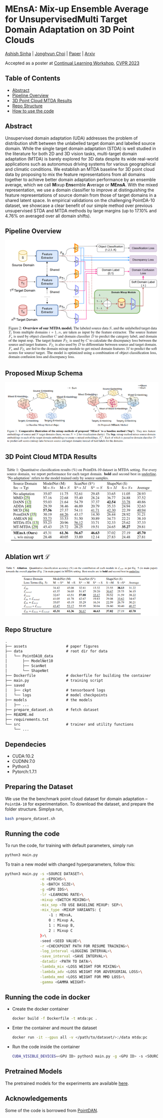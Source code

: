 # MEnsA: Mix-up Ensemble Average for UnsupervisedMulti Target Domain Adaptation on 3D Point Clouds

[Ashish Sinha](https://sinashish.github.io) | [Jonghyun Choi](https://ppolon.github.io) | [Paper](#) | [Arxiv](#) 

Accepted as a poster at [Continual Learning Workshop](https://sites.google.com/view/clvision2023/overview?authuser=0), [CVPR 2023](https://cvpr.thecvf.com/)

## Table of Contents
- [Abstract](#abstract)
- [Pipeline Overview](#pipeline-overview)
- [3D Point Cloud MTDA Results](#3d-point-cloud-mtda-results)
- [Repo Structure](#repo-structure)
- [How to use the code](#running-the-code)

## Abstract
<a name="abstract"></a>

Unsupervised domain adaptation (UDA) addresses the problem of distribution shift between the unlabelled target domain and labelled source domain. While the single target domain adaptation (STDA) is well studied in the literature for both 2D and 3D vision tasks, multi-target domain adaptation (MTDA) is barely explored for 3D data despite its wide real-world applications such as autonomous driving systems for various geographical and climatic conditions. We establish an MTDA baseline for 3D point cloud data by proposing to mix the feature representations from all domains together to achieve better domain adaptation performance by an ensemble average, which we call **M**ixup **Ens**emble **A**verage or **MEnsA**. With the mixed representation, we use a domain classifier to improve at distinguishing the feature representations of source domain from those of target domains in a shared latent space. In empirical validations on the challenging PointDA-10 dataset, we showcase a clear benefit of our simple method over previous unsupervised STDA and MTDA methods by large margins (up to 17.10% and 4.76% on averaged over all domain shifts).

<a name="pipeline"></a>

## Pipeline Overview
![image](assets/overview.png)

## Proposed Mixup Schema
![mixup](assets/mtda_schema.png)

<a name = "results"></a>

## 3D Point Cloud MTDA Results 
![results](assets/results.png)

## Ablation wrt $\mathcal{L}$
![ablation](assets/abln.png)

<a name="repo"></a>

## Repo Structure
```
.
├── assets                  # paper figures
├── data                    # root dir for data
│   └── PointDA10_data
│       ├── ModelNet10
│       ├── ScanNet
│       └── ShapeNet
├── Dockerfile              # dockerfile for building the container
├── main.py                 # training script
├── saved
│   ├── ckpt                # tensorboard logs
│   └── logs                # model checkpoints
├── models                  # the models
│   ├── ...
├── prepare_dataset.sh      # fetch dataset
├── README.md
├── requirements.txt        
└── src                     # trainer and utility functions
    └── ...
```

## Dependecies
- CUDA:10.2
- CUDNN:7.0
- Python3
- Pytorch:1.7.1
  
## Preparing the Dataset

We use the the benchmark point cloud dataset for domain adaptation – `PointDA-10`  for experimentation.
To download the dataset, and prepare the folder structure. Simplya run,

```bash
bash prepare_dataset.sh
```
## Running the code
<a name="code"></a>

To run the code, for training with default parameters, simply run

```bash
python3 main.py
```

To train a new model with changed hyperparameters, follow this:

```bash
python3 main.py -s <SOURCE DATASET>\
                -e <EPOCHS>\
                -b <BATCH SIZE>\
                -g <GPU IDS>\
                -lr <LEARNING RATE>\
                -mixup <SWITCH MIXING>\
                -mix_sep <TO USE BASELINE MIXUP: SEP>\
                -mix_type <MIXUP VARIANTS: {
                    -1 : MEnsA,
                    0 : Mixup A,
                    1 : Mixup B,
                    2 : Mixup C
                }>\
                -seed <SEED VALUE>\
                -r <CHECKPOINT PATH FOR RESUME TRAINING>\
                -log_interval <LOGGING INTERVAL>\
                -save_interval <SAVE INTERVAL>\
                -datadir <PATH TO DATA>\
                -lambda_mix <LOSS WEIGHT FOR MIXING>\
                -lambda_adv <LOSS WEIGHT FOR ADVERSERIAL LOSS>\
                -lambda_mmd <LOSS WEIGHT FOR MMD LOSS>\
                -gamma <GAMMA WEIGHT>
```

## Running the code in docker

- Create the docker container
    ```bash
    docker build -f Dockerfile -t mtda:pc .
    ```
- Enter the container and mount the dataset 
    ```bash
    docker run -it --gpus all -v </path/to/dataset/>:/data mtda:pc
    ```
- Run the code inside the container
    ```bash
    CUDA_VISIBLE_DEVICES=<GPU ID> python3 main.py -g <GPU ID> -s <SOURCE DATASET> -mixup 
    ```

## Pretrained Models

The pretrained models for the experiments are available [here](https://drive.google.com/drive/folders/183RIEz7IpesWSk39rCBIbrg4Wn1Yj62L?usp=sharing).

## Acknowledgements

Some of the code is borrowed from [PointDAN](https://github.com/canqin001/PointDAN). 
